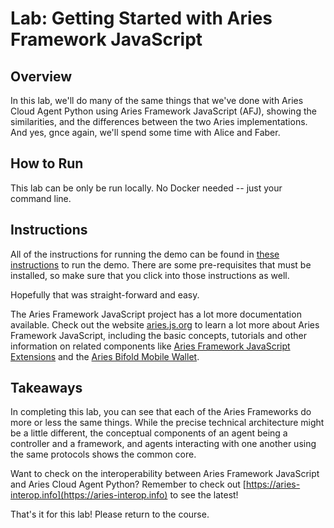 # Lab: Getting Started with Aries Framework JavaScript

## Overview

In this lab, we'll do many of the same things that we've done with Aries Cloud
Agent Python using Aries Framework JavaScript (AFJ), showing the similarities, and the
differences between the two Aries implementations. And yes, gnce again, we'll spend some
time with Alice and Faber.

## How to Run

This lab can be only be run locally. No Docker needed -- just your command line.

## Instructions

All of the instructions for running the demo can be found in [these instructions](https://github.com/hyperledger/aries-framework-javascript/tree/main/demo) to run the demo. There are
some pre-requisites that must be installed, so make sure that you click into those instructions as well.

Hopefully that was straight-forward and easy.

The Aries Framework JavaScript project has a lot more documentation available. Check out the website [aries.js.org](https://aries.js.org/) to learn a lot more about Aries Framework JavaScript, including the basic concepts, tutorials and
other information on related components like [Aries Framework JavaScript Extensions](https://github.com/hyperledger/aries-framework-javascript-ext) and the [Aries Bifold Mobile Wallet](https://github.com/hyperledger/aries-mobile-agent-react-native).

## Takeaways

In completing this lab, you can see that each of the Aries Frameworks do more or less the same things. While the precise technical architecture might be a little different, the conceptual components of an agent being a controller and a framework, and agents interacting with one another using the same protocols shows the common core.

Want to check on the interoperability between Aries Framework JavaScript and Aries Cloud Agent Python? Remember to check out [https://aries-interop.info](https://aries-interop.info) to see the latest!

That's it for this lab! Please return to the course.
